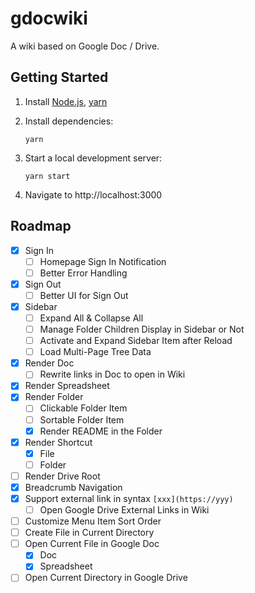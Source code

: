 # gdocwiki

A wiki based on Google Doc / Drive.

## Getting Started

1. Install [Node.js](https://nodejs.org/en/download/package-manager/), [yarn](https://classic.yarnpkg.com/en/docs/install)

2. Install dependencies:

   ```shell
   yarn
   ```

3. Start a local development server:

   ```shell
   yarn start
   ```

4. Navigate to http://localhost:3000

## Roadmap

- [x] Sign In
  - [ ] Homepage Sign In Notification
  - [ ] Better Error Handling
- [x] Sign Out
  - [ ] Better UI for Sign Out
- [x] Sidebar
  - [ ] Expand All & Collapse All
  - [ ] Manage Folder Children Display in Sidebar or Not
  - [ ] Activate and Expand Sidebar Item after Reload
  - [ ] Load Multi-Page Tree Data
- [x] Render Doc
  - [ ] Rewrite links in Doc to open in Wiki
- [x] Render Spreadsheet
- [x] Render Folder
  - [ ] Clickable Folder Item
  - [ ] Sortable Folder Item
  - [x] Render README in the Folder
- [x] Render Shortcut
  - [x] File
  - [ ] Folder
- [ ] Render Drive Root
- [x] Breadcrumb Navigation
- [x] Support external link in syntax `[xxx](https://yyy)`
  - [ ] Open Google Drive External Links in Wiki
- [ ] Customize Menu Item Sort Order
- [ ] Create File in Current Directory
- [ ] Open Current File in Google Doc
  - [x] Doc
  - [x] Spreadsheet
- [ ] Open Current Directory in Google Drive
